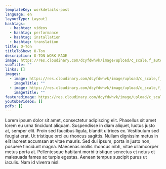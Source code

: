 ```yaml
---
templateKey: workdetails-post
language: en
layoutType: Layout1
hashtags:
  - hashtag: videos
  - hashtag: performance
  - hashtag: installation
  - hashtag: translation
title: O-Ton
titleToShow: O-Ton
description: O-TON WORK PAGE
image: https://res.cloudinary.com/dcyfdwhvk/image/upload/c_scale,f_auto,q_100,w_2400/v1628759905/O-TON_im_blackegg_PollyFaber_Kulturnacht_HGW_14_09_2012_1_ceybfe.jpg
subTitle: ""
links: []
images:
  - image: https://res.cloudinary.com/dcyfdwhvk/image/upload/c_scale,f_auto,q_100,w_2400/v1628760237/O-TON_im_blackegg_PollyFaber_Kulturnacht_HGW_14_09_2012_8_hq4cyh.jpg
    imageTitle: ""
  - image: https://res.cloudinary.com/dcyfdwhvk/image/upload/c_scale,f_auto,q_100,w_2400/v1628760265/PA206665_fna2an.jpg
    imageTitle: ""
featuredimage: https://res.cloudinary.com/dcyfdwhvk/image/upload/c_scale,f_auto,q_100,w_2400/v1628759905/O-TON_im_blackegg_PollyFaber_Kulturnacht_HGW_14_09_2012_1_ceybfe.jpg
youtubeVideos: []
pdfs: []
---
```

Lorem ipsum dolor sit amet, consectetur adipiscing elit. Phasellus sit amet lorem eu urna tincidunt aliquam. Suspendisse in diam aliquet, luctus justo at, semper elit. Proin sed faucibus ligula, blandit ultrices ex. Vestibulum sed feugiat erat. Ut tristique orci eu rhoncus sagittis. Nullam dignissim metus in elit laoreet accumsan at vitae mauris. Sed dui ipsum, porta in justo non, posuere tincidunt magna. Maecenas mollis rhoncus nibh, vitae ullamcorper metus porta at. Pellentesque habitant morbi tristique senectus et netus et malesuada fames ac turpis egestas. Aenean tempus suscipit purus ut iaculis. Nam id viverra nisl.